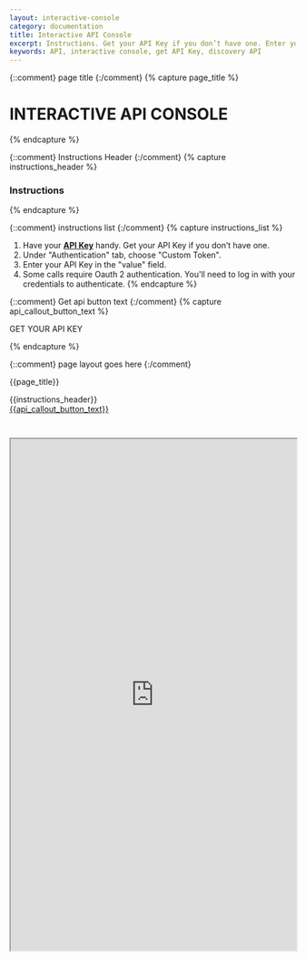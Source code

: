 ```yaml
---
layout: interactive-console
category: documentation
title: Interactive API Console
excerpt: Instructions. Get your API Key if you don’t have one. Enter your API Key. Log in with your credentials to authenticate.
keywords: API, interactive console, get API Key, discovery API
---
```


{::comment}
page title
{:/comment}
{% capture page_title %}

# INTERACTIVE API CONSOLE

{% endcapture %}

{::comment}
Instructions Header
{:/comment}
{% capture instructions_header %}

### Instructions

{% endcapture %}

{::comment}
instructions list
{:/comment}
{% capture instructions_list %}
1. Have your **[API Key](https://live-livenation.devportal.apigee.com/user/login)** handy. Get your API Key if you don’t have one.
2. Under "Authentication" tab, choose "Custom Token".
3. Enter your API Key in the "value" field.
4. Some calls require Oauth 2 authentication. You'll need to log in with your credentials to authenticate.
{% endcapture %}

{::comment}
Get api button text
{:/comment}
{% capture api_callout_button_text %}

GET YOUR API KEY

{% endcapture %}

{::comment}
page layout goes here
{:/comment}

{{page_title}}

<div id="instructions-header" class="double-margin-top" markdown="1">
<span class="instructions-chevron pull-left" markdown="1"></span>
{{instructions_header}}
</div>
<div id="pantheon-api-key" class="pantheon-api-key pull-right" style="display: none;">
  Your API Key: <span id="copy-clip"></span>
  <div class="copy-btn" rel="tooltip" data-placement="top" data-original-title="Copy to Clipboard" data-clipboard-text=""></div>  
</div>

<div id="console-instructions" markdown="1" style="display: none;">
{{instructions_list}}
</div>

<div id="get-key-callout">
<a href="https://live-livenation.devportal.apigee.com/user/login" class="tm-btn tm-btn-transparent" markdown="1">
{{api_callout_button_text}}
</a>
</div>

<iframe id="console-iframe" src="https://apigee.com/ticketmaster/embed/console/tmapi" width="100%" height="900" scrolling="no" style="margin-top: 3em;"></iframe>
